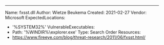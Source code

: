 ---
Name: fxsst.dll
Author: Wietze Beukema
Created: 2021-02-27
Vendor: Microsoft
ExpectedLocations:
- '%SYSTEM32%'
VulnerableExecutables:
- Path: '%WINDIR%\explorer.exe'
  Type: Search Order
Resources:
- https://www.fireeye.com/blog/threat-research/2011/06/fxsst.html/
